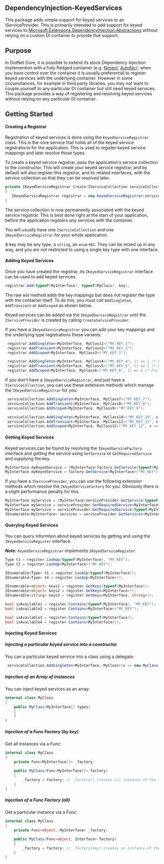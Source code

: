 ## DependencyInjection-KeyedServices

This package adds simple support for keyed services to an IServiceProvider. This is primarily intended to add support for keyed services to [Microsoft.Extensions.DependencyInjection.Abstractions](https://www.nuget.org/packages/Microsoft.Extensions.DependencyInjection.Abstractions/) without relying on a custom DI container to provide that support.

## Purpose

In DotNet Core, it is possible to extend its stock Dependency Injection implemention with a fully fledged container (e.g. [Ninject](http://www.ninject.org/), [Autofac](https://autofac.org/)); when you have control over the container it is usually preferential to register keyed services with the underlying container. However in some circumstances, for example in third party libraries, you may not want to couple yourself to any particular DI container but still need keyed services. This package provides a way of registering and resolving keyed services without relying on any particular DI container.

## Getting Started

#### Creating a Registrar
Registration of keyed services is done using the ```KeyedServiceRegistrar``` class. This is the core service that holds all of the keyed service registrations for the application. This is used to register keyed service mappings and later resolve those types.

To create a keyed service registrar, pass the application's service collection to the constructor. This will create your keyed service registrar, and by default will also register this registrar, and its related interfaces, with the service collection so that they can be resolved later.

``` csharp
private IKeyedServiceRegistrar Create(IServiceCollection serviceCollection)
{
   IKeyedServiceRegistrar registrar = new KeyedServiceRegistrar(serviceCollection);
}
```
The service collection is now permanently associated with the keyed service registrar. This is best done right at the start of your application, before the application registers any services with the container.

You will usually have one ```IServiceCollection``` and one ```IKeyedServiceRegistrar``` for your whole application.

A key may be any type, a ```string```, an ```enum``` etc. They can be mixed up in any way, and you are not restricted to using a single key type with one interface.

#### Adding Keyed Services
Once you have created the registrar, its ```IKeyedServiceRegistrar``` interface can be used to add keyed services.

``` csharp
registrar.Add(typeof(MyInterface), typeof(MyClass), key);
```

The raw ```Add``` method adds the key mappings but does not register the type with the container itself. To do this, you must call ```AddSingleton```, ```AddTransient``` or ```AddScoped``` as shown below.

Keyed services can be added via the ```IKeyedServiceRegistrar``` until the ```IServiceProvider``` is created by calling ```CreateServiceProvider```.

If you have a ```IKeyedServiceRegistrar``` you can add your key mappings and the underlying type registrations these variants:

``` csharp
 registrar.AddSingleton<MyInterface, MyClass1>("MY_KEY_1");
 registrar.AddTransient<MyInterface, MyClass2>("MY_KEY_2");
 registrar.AddScoped<MyInterface, MyClass3>("MY_KEY_3");

 registrar.AddSingleton<MyInterface, MyClass4>("MY_KEY_4", () => { /* Factory delegate */ });
 registrar.AddTransient<MyInterface, MyClass5>("MY_KEY_5", () => { /* Factory delegate */ });
 registrar.AddScoped<MyInterface, MyClass6>("MY_KEY_6", () => { /* Factory delegate */ });
```

If you don't have a ```IKeyedServiceRegistrar```, and just have a ```IServiceCollection```,  you can use these extension methods which manage the ```IKeyedServiceRegistrar``` for you:

``` csharp
 serviceCollection.AddSingleton<MyInterface, MyClass7>("MY_KEY_7");
 serviceCollection.AddTransient<MyInterface, MyClass8>("MY_KEY_8");
 serviceCollection.AddScoped<MyInterface, MyClass9>("MY_KEY_9");

 serviceCollection.AddSingleton<MyInterface, MyClass10>("MY_KEY_10", s => { /* Factory delegate */ });
 serviceCollection.AddTransient<MyInterface, MyClass11>("MY_KEY_11", s => { /* Factory delegate */ });
 serviceCollection.AddScoped<MyInterface, MyClass12>("MY_KEY_12", s => { /* Factory delegate */ });
```

#### Getting Keyed Services
Keyed services can be found by resolving the ```IKeyedServiceFactory``` interface and getting the service using ```GetService``` or ```GetRequiredService``` and supplying the key.

``` csharp
MyInterface myKeyedService = (MyInterface)factory.GetService(typeof(MyInterface), "MY_KEY");
MyInterface myKeyedService = factory.GetService<MyInterface>("MY_KEY");
```

If you have a ```IServiceProvider```, you can use the following extension methods which resolve the ```IKeyedServiceFactory``` for you. Obviously there is a slight performance penalty for this.

``` csharp
MyInterface myService = (MyInterface)serviceProvider.GetService(typeof(MyInterface), "MY_KEY");
MyInterface myService = serviceProvider.GetRequiredService<MyInterface>("MY_KEY")
MyInterface myService = serviceProvider.GetRequiredService(typeof(MyInterface), "MY_KEY")
IEnumerable<MyInterface> services = serviceProvider.GetServices<MyInterface>();
```


#### Querying Keyed Services
You can query informtion about keyed services by getting and using the ```IKeyedServiceRegister``` interface. 

***Note:** ```KeyedServiceRegistrar``` implements ```IKeyedServiceRegister```.*

``` csharp
Type t1 = register.LookUp(typeof(MyInterface), "MY_KEY");
Type t2 = register.LookUp<MyInterface>("MY_KEY");

IEnumerable<Type> t1 = register.LookUp(typeof(MyInterface));
IEnumerable<Type> t4 = register.LookUp<MyInterface>();

IEnumerable<object> keys1 = register.GetKeys(typeof(MyInterface));
IEnumerable<object> keys2 = register.GetKeys<MyInterface>();
IEnumerable<string> keys3 = register.GetKeys<MyInterface, string>();

bool isAvailable1 = register.Contains(typeof(MyInterface), "MY_KEY");
bool isAvailable2 = register.Contains<MyInterface>("MY_KEY");

bool isAvailable3 = register.Contains(typeof(MyInterface));
bool isAvailable4 = register.Contains<MyInterface>();
```

#### Injecting Keyed Services

##### Injecting a particular keyed service into a constructor
You can a particular keyed service into a class using a delegate:

``` csharp
 serviceCollection.AddSingleton<MyInterface, MyClass>(s => new MyClass(s.GetService<IDependency>("KEY"))
```

##### Injection of an Array of instances 
You can inject keyed services as an array:

``` csharp
internal class MyClass
{
	public MyClass(MyInterface[] types)
	{
	}
}
```

##### Injection of a Func Factory (by key)
Get all instances via a Func:

``` csharp
internal class MyClass
{
	private Func<MyInterface[]> _factory;

	public MyClass(Func<MyInterface[]> factory)
	{
		_factory = factory; // _factory() creates all instance of the type
	}
}
```

##### Injection of a Func Factory (all)

Get a particular instance via a Func:

``` csharp
internal class MyClass
{
	private Func<object, MyInterface> _factory;

	public MyClass(Func<object, Interface> factory)
	{
		_factory = factory; // _factory(key) creates an instance of the type
	}
}
```
